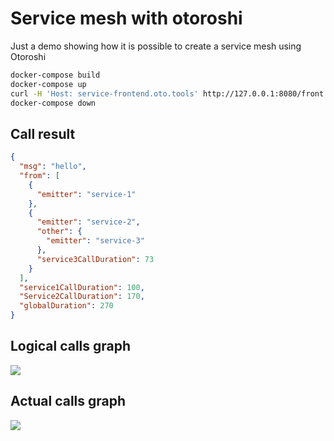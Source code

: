 # Service mesh with otoroshi

Just a demo showing how it is possible to create a service mesh using Otoroshi

```sh
docker-compose build
docker-compose up
curl -H 'Host: service-frontend.oto.tools' http://127.0.0.1:8080/front
docker-compose down
```

## Call result

```json
{
  "msg": "hello",
  "from": [
    {
      "emitter": "service-1"
    },
    {
      "emitter": "service-2",
      "other": {
        "emitter": "service-3"
      },
      "service3CallDuration": 73
    }
  ],
  "service1CallDuration": 100,
  "Service2CallDuration": 170,
  "globalDuration": 270
}
```

## Logical calls graph

<img src ="https://raw.githubusercontent.com/MAIF/otoroshi/master/demos/service-mesh/calls.png">

## Actual calls graph

<img src ="https://raw.githubusercontent.com/MAIF/otoroshi/master/demos/service-mesh/mesh.png">